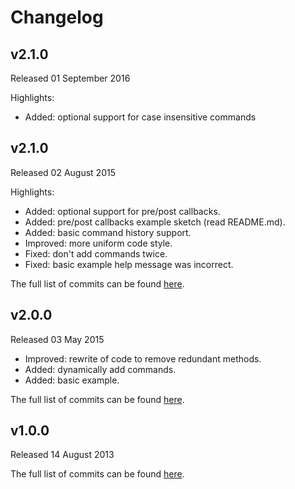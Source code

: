 # Changelog

## v2.1.0
Released 01 September 2016

Highlights:
* Added: optional support for case insensitive commands

## v2.1.0
Released 02 August 2015

Highlights:
* Added: optional support for pre/post callbacks.
* Added: pre/post callbacks example sketch (read README.md).
* Added: basic command history support.
* Improved: more uniform code style.
* Fixed: don't add commands twice.
* Fixed: basic example help message was incorrect.

The full list of commits can be found [here](https://github.com/basilfx/Arduino-CommandLine/compare/v2.0.0...v2.1.0).

## v2.0.0
Released 03 May 2015

* Improved: rewrite of code to remove redundant methods.
* Added: dynamically add commands.
* Added: basic example.

The full list of commits can be found [here](https://github.com/basilfx/Arduino-CommandLine/compare/v1.0.0...v2.0.0).

## v1.0.0
Released 14 August 2013

The full list of commits can be found [here](https://github.com/basilfx/Arduino-CommandLine/compare/9c161e00223c03c6daf565fad58d27b17efa027e...v1.0.0).
